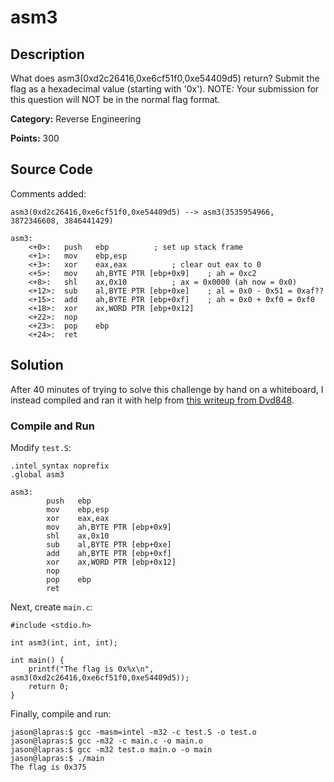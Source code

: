 # asm3

## Description
What does asm3(0xd2c26416,0xe6cf51f0,0xe54409d5) return? Submit the flag as a
hexadecimal value (starting with '0x'). NOTE: Your submission for this
question will NOT be in the normal flag format.

**Category:** Reverse Engineering

**Points:** 300

## Source Code
Comments added:

```
asm3(0xd2c26416,0xe6cf51f0,0xe54409d5) --> asm3(3535954966, 3872346608, 3846441429)

asm3:
	<+0>:	push   ebp			; set up stack frame
	<+1>:	mov    ebp,esp
	<+3>:	xor    eax,eax			; clear out eax to 0
	<+5>:	mov    ah,BYTE PTR [ebp+0x9]	; ah = 0xc2
	<+8>:	shl    ax,0x10			; ax = 0x0000 (ah now = 0x0)
	<+12>:	sub    al,BYTE PTR [ebp+0xe]	; al = 0x0 - 0x51 = 0xaf??
	<+15>:	add    ah,BYTE PTR [ebp+0xf]	; ah = 0x0 + 0xf0 = 0xf0
	<+18>:	xor    ax,WORD PTR [ebp+0x12]
	<+22>:	nop
	<+23>:	pop    ebp
	<+24>:	ret
```

## Solution
After 40 minutes of trying to solve this challenge by hand on a whiteboard, I
instead compiled and ran it with help from [this writeup from
Dvd848](https://github.com/Dvd848/CTFs/blob/master/2019_picoCTF/asm3.md).

### Compile and Run
Modify ```test.S```:
```
.intel_syntax noprefix
.global asm3

asm3:
        push   ebp
        mov    ebp,esp
        xor    eax,eax
        mov    ah,BYTE PTR [ebp+0x9]
        shl    ax,0x10
        sub    al,BYTE PTR [ebp+0xe]
        add    ah,BYTE PTR [ebp+0xf]
        xor    ax,WORD PTR [ebp+0x12]
        nop
        pop    ebp
        ret
```

Next, create ```main.c```:
```
#include <stdio.h>

int asm3(int, int, int);

int main() {
    printf("The flag is 0x%x\n", asm3(0xd2c26416,0xe6cf51f0,0xe54409d5));
    return 0;
}
```

Finally, compile and run:
```
jason@lapras:$ gcc -masm=intel -m32 -c test.S -o test.o
jason@lapras:$ gcc -m32 -c main.c -o main.o
jason@lapras:$ gcc -m32 test.o main.o -o main
jason@lapras:$ ./main
The flag is 0x375
```
